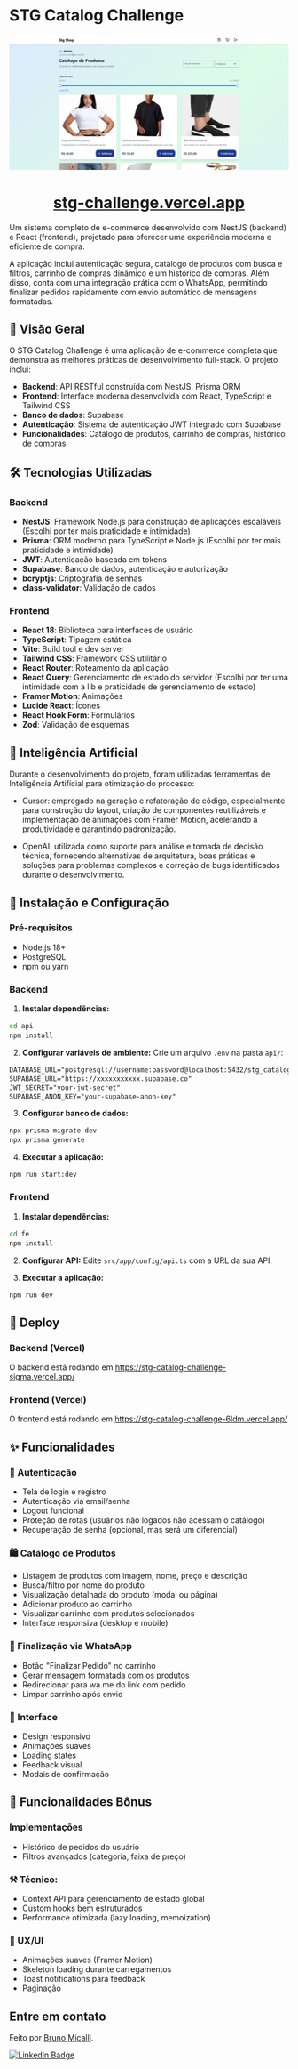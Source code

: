 # STG Catalog Challenge

<div align="center">
  <img alt="fincheck" title="portfolio" src="https://raw.githubusercontent.com/Micalli/stg-catalog-challenge/refs/heads/main/fe/public/demo.png" >
</div>
</h1>
<h1 align="center">
  <a href="https://stg-catalog-challenge-6ldm.vercel.app/">
    stg-challenge.vercel.app
  </a>
</h1>

Um sistema completo de e-commerce desenvolvido com NestJS (backend) e React (frontend), projetado para oferecer uma experiência moderna e eficiente de compra.

A aplicação inclui autenticação segura, catálogo de produtos com busca e filtros, carrinho de compras dinâmico e um histórico de compras. Além disso, conta com uma integração prática com o WhatsApp, permitindo finalizar pedidos rapidamente com envio automático de mensagens formatadas.

## 🎯 Visão Geral

O STG Catalog Challenge é uma aplicação de e-commerce completa que demonstra as melhores práticas de desenvolvimento full-stack. O projeto inclui:

- **Backend**: API RESTful construída com NestJS, Prisma ORM
- **Frontend**: Interface moderna desenvolvida com React, TypeScript e Tailwind CSS
- **Banco de dados**: Supabase
- **Autenticação**: Sistema de autenticação JWT integrado com Supabase
- **Funcionalidades**: Catálogo de produtos, carrinho de compras, histórico de compras


## 🛠️ Tecnologias Utilizadas

### Backend
- **NestJS**: Framework Node.js para construção de aplicações escaláveis (Escolhi por ter mais praticidade e intimidade)
- **Prisma**: ORM moderno para TypeScript e Node.js (Escolhi por ter mais praticidade e intimidade)
- **JWT**: Autenticação baseada em tokens
- **Supabase**: Banco de dados, autenticação e autorização
- **bcryptjs**: Criptografia de senhas
- **class-validator**: Validação de dados

### Frontend
- **React 18**: Biblioteca para interfaces de usuário
- **TypeScript**: Tipagem estática
- **Vite**: Build tool e dev server
- **Tailwind CSS**: Framework CSS utilitário
- **React Router**: Roteamento da aplicação
- **React Query**: Gerenciamento de estado do servidor (Escolhi por ter uma intimidade com a lib e praticidade de gerenciamento de estado)
- **Framer Motion**: Animações
- **Lucide React**: Ícones
- **React Hook Form**: Formulários
- **Zod**: Validação de esquemas

## 🤖 Inteligência Artificial

Durante o desenvolvimento do projeto, foram utilizadas ferramentas de Inteligência Artificial para otimização do processo:

- Cursor: empregado na geração e refatoração de código, especialmente para construção do layout, criação de componentes reutilizáveis e implementação de animações com Framer Motion, acelerando a produtividade e garantindo padronização.

- OpenAI: utilizada como suporte para análise e tomada de decisão técnica, fornecendo alternativas de arquitetura, boas práticas e soluções para problemas complexos e correção de bugs identificados durante o desenvolvimento.

## 🚀 Instalação e Configuração

### Pré-requisitos
- Node.js 18+
- PostgreSQL
- npm ou yarn

### Backend

1. **Instalar dependências:**
```bash
cd api
npm install
```

2. **Configurar variáveis de ambiente:**
Crie um arquivo `.env` na pasta `api/`:
```env
DATABASE_URL="postgresql://username:password@localhost:5432/stg_catalog"
SUPABASE_URL="https://xxxxxxxxxxx.supabase.co"
JWT_SECRET="your-jwt-secret"
SUPABASE_ANON_KEY="your-supabase-anon-key"
```

3. **Configurar banco de dados:**
```bash
npx prisma migrate dev
npx prisma generate
```

4. **Executar a aplicação:**
```bash
npm run start:dev
```

### Frontend

1. **Instalar dependências:**
```bash
cd fe
npm install
```

2. **Configurar API:**
Edite `src/app/config/api.ts` com a URL da sua API.

3. **Executar a aplicação:**
```bash
npm run dev
```

## 🚀 Deploy

### Backend (Vercel)
O backend está rodando em https://stg-catalog-challenge-sigma.vercel.app/

### Frontend (Vercel)
O frontend está rodando em https://stg-catalog-challenge-6ldm.vercel.app/

## ✨ Funcionalidades

### 🔐 Autenticação
- Tela de login e registro
- Autenticação via email/senha
- Logout funcional
- Proteção de rotas (usuários não logados não acessam o catálogo)
- Recuperação de senha (opcional, mas será um diferencial)

### 🛍️ Catálogo de Produtos
- Listagem de produtos com imagem, nome, preço e descrição
- Busca/filtro por nome do produto
- Visualização detalhada do produto (modal ou página)
- Adicionar produto ao carrinho
- Visualizar carrinho com produtos selecionados
- Interface responsiva (desktop e mobile)
  
### 📨 Finalização via WhatsApp
- Botão "Finalizar Pedido" no carrinho
- Gerar mensagem formatada com os produtos
- Redirecionar para wa.me do link com pedido
- Limpar carrinho após envio
  
### 🎨 Interface
- Design responsivo
- Animações suaves
- Loading states
- Feedback visual
- Modais de confirmação

## 🚀 Funcionalidades Bônus

### Implementações
- Histórico de pedidos do usuário
- Filtros avançados (categoria, faixa de preço)

### ⚒️ Técnico:
- Context API para gerenciamento de estado global
- Custom hooks bem estruturados
- Performance otimizada (lazy loading, memoization)

### 🎨 UX/UI
- Animações suaves (Framer Motion)
- Skeleton loading durante carregamentos
- Toast notifications para feedback
- Paginação

## Entre em contato
Feito por [Bruno Micalli](https://github.com/micalli).

[![Linkedin Badge](https://img.shields.io/badge/-Bruno_Micalli-blue?style=flat-square&logo=Linkedin&logoColor=white&link=https://www.linkedin.com/in/brunomicalli/)](https://www.linkedin.com/in/brunomicalli/)
